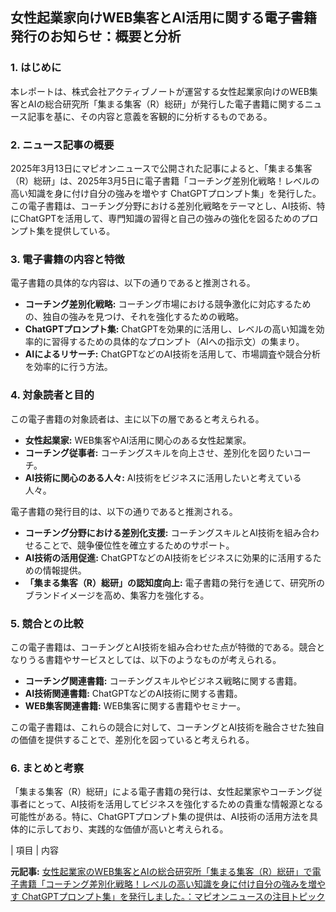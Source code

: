 ## 女性起業家向けWEB集客とAI活用に関する電子書籍発行のお知らせ：概要と分析

### 1. はじめに

本レポートは、株式会社アクティブノートが運営する女性起業家向けのWEB集客とAIの総合研究所「集まる集客（R）総研」が発行した電子書籍に関するニュース記事を基に、その内容と意義を客観的に分析するものである。

### 2. ニュース記事の概要

2025年3月13日にマピオンニュースで公開された記事によると、「集まる集客（R）総研」は、2025年3月5日に電子書籍「コーチング差別化戦略！レベルの高い知識を身に付け自分の強みを増やす ChatGPTプロンプト集」を発行した。この電子書籍は、コーチング分野における差別化戦略をテーマとし、AI技術、特にChatGPTを活用して、専門知識の習得と自己の強みの強化を図るためのプロンプト集を提供している。

### 3. 電子書籍の内容と特徴

電子書籍の具体的な内容は、以下の通りであると推測される。

* **コーチング差別化戦略:** コーチング市場における競争激化に対応するための、独自の強みを見つけ、それを強化するための戦略。
* **ChatGPTプロンプト集:** ChatGPTを効果的に活用し、レベルの高い知識を効率的に習得するための具体的なプロンプト（AIへの指示文）の集まり。
* **AIによるリサーチ:** ChatGPTなどのAI技術を活用して、市場調査や競合分析を効率的に行う方法。

### 4. 対象読者と目的

この電子書籍の対象読者は、主に以下の層であると考えられる。

* **女性起業家:** WEB集客やAI活用に関心のある女性起業家。
* **コーチング従事者:** コーチングスキルを向上させ、差別化を図りたいコーチ。
* **AI技術に関心のある人々:** AI技術をビジネスに活用したいと考えている人々。

電子書籍の発行目的は、以下の通りであると推測される。

* **コーチング分野における差別化支援:** コーチングスキルとAI技術を組み合わせることで、競争優位性を確立するためのサポート。
* **AI技術の活用促進:** ChatGPTなどのAI技術をビジネスに効果的に活用するための情報提供。
* **「集まる集客（R）総研」の認知度向上:** 電子書籍の発行を通じて、研究所のブランドイメージを高め、集客力を強化する。

### 5. 競合との比較

この電子書籍は、コーチングとAI技術を組み合わせた点が特徴的である。競合となりうる書籍やサービスとしては、以下のようなものが考えられる。

* **コーチング関連書籍:** コーチングスキルやビジネス戦略に関する書籍。
* **AI技術関連書籍:** ChatGPTなどのAI技術に関する書籍。
* **WEB集客関連書籍:** WEB集客に関する書籍やセミナー。

この電子書籍は、これらの競合に対して、コーチングとAI技術を融合させた独自の価値を提供することで、差別化を図っていると考えられる。

### 6. まとめと考察

「集まる集客（R）総研」による電子書籍の発行は、女性起業家やコーチング従事者にとって、AI技術を活用してビジネスを強化するための貴重な情報源となる可能性がある。特に、ChatGPTプロンプト集の提供は、AI技術の活用方法を具体的に示しており、実践的な価値が高いと考えられる。

| 項目 | 内容 

**元記事:** [女性起業家のWEB集客とAIの総合研究所「集まる集客（R）総研」で電子書籍「コーチング差別化戦略！レベルの高い知識を身に付け自分の強みを増やす ChatGPTプロンプト集」を発行しました。：マピオンニュースの注目トピック](https://www.mapion.co.jp/news/release/dn0000316580/)